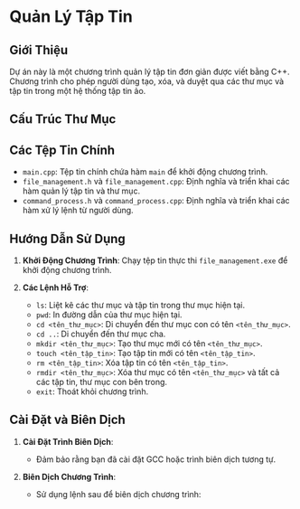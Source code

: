 # Quản Lý Tập Tin

## Giới Thiệu
Dự án này là một chương trình quản lý tập tin đơn giản được viết bằng C++. Chương trình cho phép người dùng tạo, xóa, và duyệt qua các thư mục và tập tin trong một hệ thống tập tin ảo.

## Cấu Trúc Thư Mục

## Các Tệp Tin Chính

- `main.cpp`: Tệp tin chính chứa hàm `main` để khởi động chương trình.
- `file_management.h` và `file_management.cpp`: Định nghĩa và triển khai các hàm quản lý tập tin và thư mục.
- `command_process.h` và `command_process.cpp`: Định nghĩa và triển khai các hàm xử lý lệnh từ người dùng.

## Hướng Dẫn Sử Dụng

1. **Khởi Động Chương Trình**:
   Chạy tệp tin thực thi `file_management.exe` để khởi động chương trình.

2. **Các Lệnh Hỗ Trợ**:
   - `ls`: Liệt kê các thư mục và tập tin trong thư mục hiện tại.
   - `pwd`: In đường dẫn của thư mục hiện tại.
   - `cd <tên_thư_mục>`: Di chuyển đến thư mục con có tên `<tên_thư_mục>`.
   - `cd ..`: Di chuyển đến thư mục cha.
   - `mkdir <tên_thư_mục>`: Tạo thư mục mới có tên `<tên_thư_mục>`.
   - `touch <tên_tập_tin>`: Tạo tập tin mới có tên `<tên_tập_tin>`.
   - `rm <tên_tập_tin>`: Xóa tập tin có tên `<tên_tập_tin>`.
   - `rmdir <tên_thư_mục>`: Xóa thư mục có tên `<tên_thư_mục>` và tất cả các tập tin, thư mục con bên trong.
   - `exit`: Thoát khỏi chương trình.

## Cài Đặt và Biên Dịch

1. **Cài Đặt Trình Biên Dịch**:
   - Đảm bảo rằng bạn đã cài đặt GCC hoặc trình biên dịch tương tự.

2. **Biên Dịch Chương Trình**:
   - Sử dụng lệnh sau để biên dịch chương trình:
